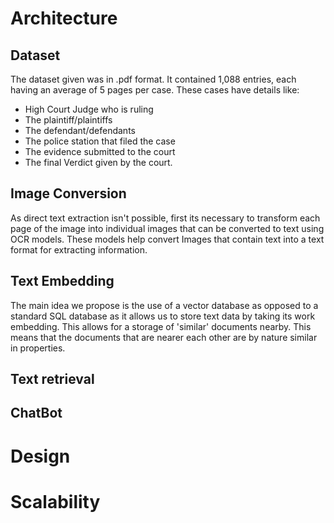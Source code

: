 # Architecture
## Dataset
The dataset given was in .pdf format. It contained 1,088 entries, each having an average of 5 pages per case. These cases have details like:

* High Court Judge who is ruling
* The plaintiff/plaintiffs
* The defendant/defendants
* The police station that filed the case
* The evidence submitted to the court
* The final Verdict given by the court.

## Image Conversion
As direct text extraction isn't possible, first its necessary to transform each page of the image into individual images that can be converted to text using OCR models.
These models help convert Images that contain text into a text format for extracting information.

## Text Embedding
The main idea we propose is the use of a vector database as opposed to a standard SQL database as it allows us to store text data by taking its work embedding.
This allows for a storage of 'similar' documents nearby. This means that the documents that are nearer each other are by nature similar in properties.

## Text retrieval


## ChatBot


# Design






# Scalability



